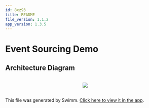 ```yaml
---
id: 8xz93
title: README
file_version: 1.1.2
app_version: 1.3.5
---
```


# Event Sourcing Demo

## Architecture Diagram

<br/>

<div align="center"><img src="https://firebasestorage.googleapis.com/v0/b/swimmio-content/o/repositories%2FZ2l0aHViJTNBJTNBZXZlbnQtc291cmNpbmclM0ElM0FzaW1iYXRhaXNh%2Ff9bc45c0-4e36-4e23-8f72-65ae15079f8d.png?alt=media&token=b36e37e4-de5b-4297-bf42-eeb831c021a7" style="width:'50%'"/></div>

<br/>

This file was generated by Swimm. [Click here to view it in the app](https://app.swimm.io/repos/Z2l0aHViJTNBJTNBZXZlbnQtc291cmNpbmclM0ElM0FzaW1iYXRhaXNh/docs/8xz93).
